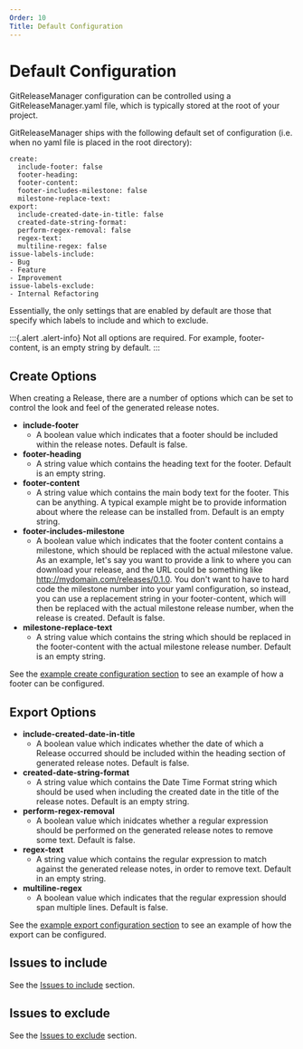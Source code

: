 ```yaml
---
Order: 10
Title: Default Configuration
---
```


# Default Configuration

GitReleaseManager configuration can be controlled using a GitReleaseManager.yaml file, which is typically stored at the root of your project.

GitReleaseManager ships with the following default set of configuration (i.e. when no yaml file is placed in the root directory):

```
create:
  include-footer: false
  footer-heading:
  footer-content:
  footer-includes-milestone: false
  milestone-replace-text:
export:
  include-created-date-in-title: false
  created-date-string-format:
  perform-regex-removal: false
  regex-text:
  multiline-regex: false
issue-labels-include:
- Bug
- Feature
- Improvement
issue-labels-exclude:
- Internal Refactoring
```

Essentially, the only settings that are enabled by default are those that specify which labels to include and which to exclude.

:::{.alert .alert-info}
Not all options are required.  For example, footer-content, is an empty string by default.
:::

## Create Options
When creating a Release, there are a number of options which can be set to control the look and feel of the generated release notes.

  * **include-footer**
    * A boolean value which indicates that a footer should be included within the release notes.  Default is false.
  * **footer-heading**
    * A string value which contains the heading text for the footer.  Default is an empty string.
  * **footer-content**
    * A string value which contains the main body text for the footer.  This can be anything.  A typical example might be to provide information about where the release can be installed from.  Default is an empty string.
  * **footer-includes-milestone**
    * A boolean value which indicates that the footer content contains a milestone, which should be replaced with the actual milestone value.  As an example, let's say you want to provide a link to where you can download your release, and the URL could be something like http://mydomain.com/releases/0.1.0.  You don't want to have to hard code the milestone number into your yaml configuration, so instead, you can use a replacement string in your footer-content, which will then be replaced with the actual milestone release number, when the release is created.  Default is false.
  * **milestone-replace-text**
    * A string value which contains the string which should be replaced in the footer-content with the actual milestone release number. Default is an empty string.

See the [example create configuration section](create-configuration.md) to see an example of how a footer can be configured.

## Export Options

  * **include-created-date-in-title**
    * A boolean value which indicates whether the date of which a Release occurred should be included within the heading section of generated release notes.  Default is false.
  * **created-date-string-format**
    * A string value which contains the Date Time Format string which should be used when including the created date in the title of the release notes.  Default is an empty string.
  * **perform-regex-removal**
    * A boolean value which inidcates whether a regular expression should be performed on the generated release notes to remove some text.  Default is false.
  * **regex-text**
    * A string value which contains the regular expression to match against the generated release notes, in order to remove text.  Default in an empty string.
  * **multiline-regex**
    * A boolean value which indicates that the regular expression should span multiple lines.  Default is false.

See the [example export configuration section](export-configuration.md) to see an example of how the export can be configured.

## Issues to include
See the [Issues to include](include-issues.md) section.

## Issues to exclude
See the [Issues to exclude](exclude-issues.md) section.